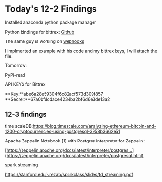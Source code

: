 # Today's 12-2 Findings 

Installed anaconda python package manager

Python bindings for bittrex: [Github](https://github.com/ericsomdahl/python-bittrex)

The same guy is working on [webhooks](https://github.com/ericsomdahl/python-bittrex-websocket)

I implmented an example with his code and my bittrex keys, I will attach the file.

Tomorrow:

PyPi-read 



API KEYS for Bittrex: 

**Key:**abe6a28e59304f6c82acf573d309f857 
**Secret:**67a0bfdcdace4234ba2bf6d6e3de13a2

## 12-3 findings 

time scaleDB:https://blog.timescale.com/analyzing-ethereum-bitcoin-and-1200-cryptocurrencies-using-postgresql-3958b3662e51

Apache Zeppelin Notebook [1] with Postgres interpreter for Zeppelin :

[https://zeppelin.apache.org/docs/latest/interpreter/postgres...](https://zeppelin.apache.org/docs/latest/interpreter/postgresql.html)



spark streaming



https://stanford.edu/~rezab/sparkclass/slides/td_streaming.pdf